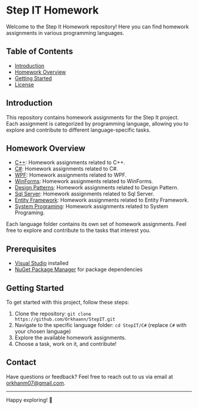 # Step IT Homework

Welcome to the Step It Homework repository! Here you can find homework assignments in various programming languages.

## Table of Contents

- [Introduction](#introduction)
- [Homework Overview](#homework-overview)
- [Getting Started](#getting-started)
- [License](LICENSE)

## Introduction

This repository contains homework assignments for the Step It project. Each assignment is categorized by programming language, allowing you to explore and contribute to different language-specific tasks.

## Homework Overview

- [C++](./C%2B%2B): Homework assignments related to C++.
- [C#](./C%23): Homework assignments related to C#.
- [WPF](./WPF): Homework assignments related to WPF.
- [WinForms](./WinForms): Homework assignments related to WinForms.
- [Design Patterns](./Design%20Patterns): Homework assignments related to Design Pattern.
- [Sql Server](./SQL%20Server): Homework assignments related to Sql Server.
- [Entity Framework](./Entity%20Framework): Homework assignments related to Entity Framework.
- [System Programing](./System%20Programming): Homework assignments related to System Programing.

Each language folder contains its own set of homework assignments. Feel free to explore and contribute to the tasks that interest you.

## Prerequisites

- [Visual Studio](https://visualstudio.microsoft.com/) installed
- [NuGet Package Manager](https://www.nuget.org/) for package dependencies

## Getting Started

To get started with this project, follow these steps:

1. Clone the repository: `git clone https://github.com/Orkhaann/StepIT.git`
2. Navigate to the specific language folder: `cd StepIT/C#` (replace `C#` with your chosen language)
3. Explore the available homework assignments.
4. Choose a task, work on it, and contribute!

## Contact

Have questions or feedback? Feel free to reach out to us via email at [orkhanm07@gmail.com](mailto:orkhanm07@gmail.com).

---

Happy exploring! 🏁
